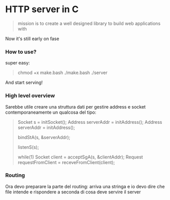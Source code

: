# HTTP server in C

> mission is to create a well designed library to build web applications with

Now it's still early on fase

### How to use?

super easy:

> chmod +x make.bash
> ./make.bash
> ./server

And start serving!

### High level overview

Sarebbe utile creare una struttura dati per gestire address e socket contemporaneamente un qualcosa del tipo:

> Socket s = initSocket();
> Address serverAddr = initAddress();
> Address serverAddr = initAddress();
> 
> bindStA(s, &serverAddr);
> 
> listenS(s);
> 
> while(1)
>    Socket client = acceptSgA(s, &clientAddr);
>    Request requestFromClient = receveFromClient(client);


### Routing

Ora devo preparare la parte del routing:
arriva una stringa e io devo dire che file intende e rispondere a seconda di cosa deve servire il server